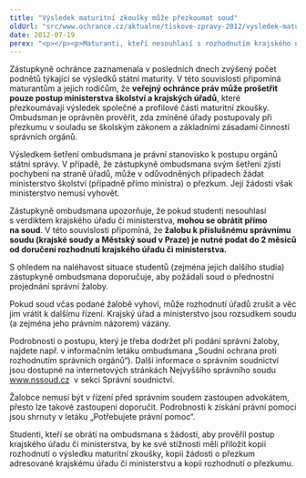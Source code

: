 ```yaml
---
title: "Výsledek maturitní zkoušky může přezkoumat soud"
oldUrl: "src/www.ochrance.cz/aktualne/tiskove-zpravy-2012/vysledek-maturitni-zkousky-muze-prezkoumat-soud"
date: 2012-07-19
perex: "<p></p><p>Maturanti, kteří nesouhlasí s rozhodnutím krajského úřadu či ministerstva po přezkoumání výsledku své maturitní zkoušky, se mohou obrátit na správní soud. Veřejný ochránce práv nemá pravomoc změnit rozhodnutí správních orgánů, může pouze prověřit, zda úřady postupovaly v souladu se zákony a principy dobré správy.</p>"
---
```


<!-- imported from the old website -->

<p>Zástupkyně ochránce zaznamenala v posledních dnech zvýšený počet podnětů týkající se výsledků státní maturity. V této souvislosti připomíná maturantům a jejich rodičům, že <strong>veřejný ochránce práv může prošetřit pouze postup ministerstva školství a krajských úřadů</strong>, které přezkoumávají výsledek společné a profilové části maturitní zkoušky. Ombudsman je oprávněn prověřit, zda zmíněné úřady postupovaly při přezkumu v souladu se školským zákonem a základními zásadami činností správních orgánů.</p><p>Výsledkem šetření ombudsmana je právní stanovisko k postupu orgánů státní správy. V případě, že zástupkyně ombudsmana svým šetření zjistí pochybení na straně úřadů, může v odůvodněných případech žádat ministerstvo školství (případně přímo ministra) o přezkum. Její žádosti však ministerstvo nemusí vyhovět. </p><p>Zástupkyně ombudsmana upozorňuje, že pokud studenti nesouhlasí s verdiktem krajského úřadu či ministerstva, <strong>mohou se obrátit přímo na soud</strong>. V této souvislosti připomíná, že <strong>žalobu k příslušnému správnímu soudu (krajské soudy a Městský soud v Praze) je nutné podat do 2 měsíců od doručení rozhodnutí krajského úřadu či ministerstva.</strong></p><p>S ohledem na naléhavost situace studentů (zejména jejich dalšího studia) zástupkyně ombudsmana doporučuje, aby požádali soud o přednostní projednání správní žaloby.</p><p>Pokud soud včas podané žalobě vyhoví, může rozhodnutí úřadů zrušit a věc jim vrátit k dalšímu řízení. Krajský úřad a ministerstvo jsou rozsudkem soudu (a zejména jeho právním názorem) vázány. </p><p>Podrobnosti o postupu, který je třeba dodržet při podání správní žaloby, najdete např. v informačním letáku ombudsmana „Soudní ochrana proti rozhodnutím správních orgánů“). Další informace o správním soudnictví jsou dostupné na internetových stránkách Nejvyššího správního soudu <a title="Otevření do nového okna" href="http://www.nssoud.cz/" target="_blank">www.nssoud.cz</a> <img alt="" src="https://www.ochrance.cz/typo3/ext/od_linkdesc/icons/external.gif" class="od_linkdesc_icon_external" /> v sekci Správní soudnictví.</p><p>Žalobce nemusí být v řízení před správním soudem zastoupen advokátem, přesto lze takové zastoupení doporučit. Podrobnosti k získání právní pomoci jsou shrnuty v letáku „Potřebujete právní pomoc“.</p>Studenti, kteří se obrátí na ombudsmana s žádostí, aby prověřil postup krajského úřadu či ministerstva, by ke své stížnosti měli přiložit kopii rozhodnutí o výsledku maturitní zkoušky, kopii žádosti o přezkum adresované krajskému úřadu či ministerstvu a kopii rozhodnutí o přezkumu.
